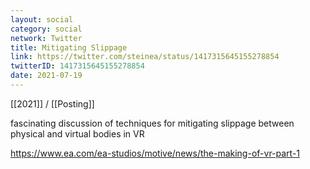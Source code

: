 ```yaml
---
layout: social
category: social
network: Twitter
title: Mitigating Slippage
link: https://twitter.com/steinea/status/1417315645155278854
twitterID: 1417315645155278854
date: 2021-07-19
---
```


[[2021]] / [[Posting]]

fascinating discussion of techniques for mitigating slippage between physical and virtual bodies in VR

<https://www.ea.com/ea-studios/motive/news/the-making-of-vr-part-1>
